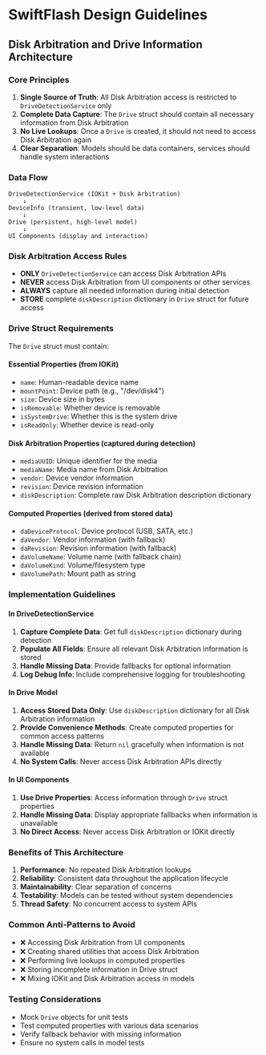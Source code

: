 # SwiftFlash Design Guidelines

## Disk Arbitration and Drive Information Architecture

### Core Principles

1. **Single Source of Truth**: All Disk Arbitration access is restricted to `DriveDetectionService` only
2. **Complete Data Capture**: The `Drive` struct should contain all necessary information from Disk Arbitration
3. **No Live Lookups**: Once a `Drive` is created, it should not need to access Disk Arbitration again
4. **Clear Separation**: Models should be data containers, services should handle system interactions

### Data Flow

```
DriveDetectionService (IOKit + Disk Arbitration)
    ↓
DeviceInfo (transient, low-level data)
    ↓
Drive (persistent, high-level model)
    ↓
UI Components (display and interaction)
```

### Disk Arbitration Access Rules

- **ONLY** `DriveDetectionService` can access Disk Arbitration APIs
- **NEVER** access Disk Arbitration from UI components or other services
- **ALWAYS** capture all needed information during initial detection
- **STORE** complete `diskDescription` dictionary in `Drive` struct for future access

### Drive Struct Requirements

The `Drive` struct must contain:

#### Essential Properties (from IOKit)
- `name`: Human-readable device name
- `mountPoint`: Device path (e.g., "/dev/disk4")
- `size`: Device size in bytes
- `isRemovable`: Whether device is removable
- `isSystemDrive`: Whether this is the system drive
- `isReadOnly`: Whether device is read-only

#### Disk Arbitration Properties (captured during detection)
- `mediaUUID`: Unique identifier for the media
- `mediaName`: Media name from Disk Arbitration
- `vendor`: Device vendor information
- `revision`: Device revision information
- `diskDescription`: Complete raw Disk Arbitration description dictionary

#### Computed Properties (derived from stored data)
- `daDeviceProtocol`: Device protocol (USB, SATA, etc.)
- `daVendor`: Vendor information (with fallback)
- `daRevision`: Revision information (with fallback)
- `daVolumeName`: Volume name (with fallback chain)
- `daVolumeKind`: Volume/filesystem type
- `daVolumePath`: Mount path as string

### Implementation Guidelines

#### In DriveDetectionService
1. **Capture Complete Data**: Get full `diskDescription` dictionary during detection
2. **Populate All Fields**: Ensure all relevant Disk Arbitration information is stored
3. **Handle Missing Data**: Provide fallbacks for optional information
4. **Log Debug Info**: Include comprehensive logging for troubleshooting

#### In Drive Model
1. **Access Stored Data Only**: Use `diskDescription` dictionary for all Disk Arbitration information
2. **Provide Convenience Methods**: Create computed properties for common access patterns
3. **Handle Missing Data**: Return `nil` gracefully when information is not available
4. **No System Calls**: Never access Disk Arbitration APIs directly

#### In UI Components
1. **Use Drive Properties**: Access information through `Drive` struct properties
2. **Handle Missing Data**: Display appropriate fallbacks when information is unavailable
3. **No Direct Access**: Never access Disk Arbitration or IOKit directly

### Benefits of This Architecture

1. **Performance**: No repeated Disk Arbitration lookups
2. **Reliability**: Consistent data throughout the application lifecycle
3. **Maintainability**: Clear separation of concerns
4. **Testability**: Models can be tested without system dependencies
5. **Thread Safety**: No concurrent access to system APIs

### Common Anti-Patterns to Avoid

- ❌ Accessing Disk Arbitration from UI components
- ❌ Creating shared utilities that access Disk Arbitration
- ❌ Performing live lookups in computed properties
- ❌ Storing incomplete information in Drive struct
- ❌ Mixing IOKit and Disk Arbitration access in models

### Testing Considerations

- Mock `Drive` objects for unit tests
- Test computed properties with various data scenarios
- Verify fallback behavior with missing information
- Ensure no system calls in model tests
